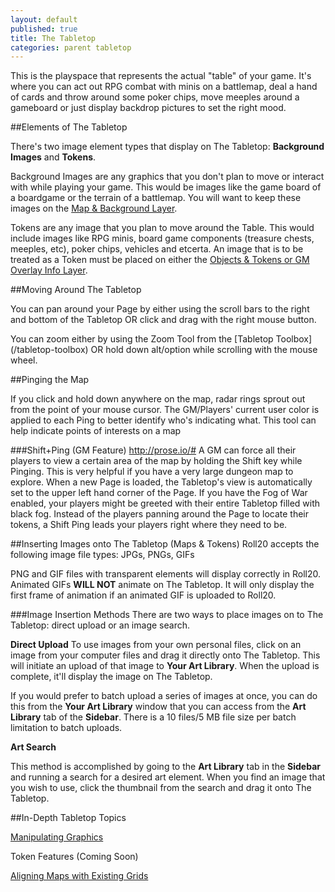 ```yaml
---
layout: default
published: true
title: The Tabletop
categories: parent tabletop
---
```


This is the playspace that represents the actual "table" of your game. It's where you can act out RPG combat with minis on a battlemap, deal a hand of cards and throw around some poker chips, move meeples around a gameboard or just display backdrop pictures to set the right mood.

##Elements of The Tabletop

There's two image element types that display on The Tabletop: **Background Images** and **Tokens**. 

Background Images are any graphics that you don't plan to move or interact with while playing your game. This would be images like the game board of a boardgame or the terrain of a battlemap. You will want to keep these images on the [Map & Background Layer](/tabletop-toolbox-layers).

Tokens are any image that you plan to move around the Table. This would include images like RPG minis, board game components (treasure chests, meeples, etc), poker chips, vehicles and etcerta. An image that is to be treated as a Token must be placed on either the [Objects & Tokens or GM Overlay Info Layer](/tabletop-toolbox-layers).

##Moving Around The Tabletop

You can pan around your Page by either using the scroll bars to the right and bottom of the Tabletop OR click and drag with the right mouse button.

You can zoom either by using the Zoom Tool from the [Tabletop Toolbox] (/tabletop-toolbox) OR hold down alt/option while scrolling with the mouse wheel.

##Pinging the Map

If you click and hold down anywhere on the map, radar rings sprout out from the point of your mouse cursor. The GM/Players' current user color is applied to each Ping to better identify who's indicating what. This tool can help indicate points of interests on a map

###Shift+Ping (GM Feature)
http://prose.io/#
A GM can force all their players to view a certain area of the map by holding the Shift key while Pinging. This is very helpful if you have a very large dungeon map to explore. When a new Page is loaded, the Tabletop's view is automatically set to the upper left hand corner of the Page. If you have the Fog of War enabled, your players might be greeted with their entire Tabletop filled with black fog. Instead of the players panning around the Page to locate their tokens, a Shift Ping leads your players right where they need to be.

##Inserting Images onto The Tabletop (Maps & Tokens)
Roll20 accepts the following image file types: JPGs, PNGs, GIFs

PNG and GIF files with transparent elements will display correctly in Roll20. Animated GIFs **WILL NOT** animate on The Tabletop. It will only display the first frame of animation if an animated GIF is uploaded to Roll20.

###Image Insertion Methods
There are two ways to place images on to The Tabletop: direct upload or an image search.

**Direct Upload**
To use images from your own personal files, click on an image from your computer files and drag it directly onto The Tabletop. This will initiate an upload of that image to **Your Art Library**. When the upload is complete, it'll display the image on The Tabletop.

If you would prefer to batch upload a series of images at once, you can do this from the **Your Art Library** window that you can access from the **Art Library** tab of the **Sidebar**. There is a 10 files/5 MB file size per batch limitation to batch uploads.

**Art Search**

This method is accomplished by going to the **Art Library** tab in the **Sidebar** and running a search for a desired art element. When you find an image that you wish to use, click the thumbnail from the search and drag it onto The Tabletop.

##In-Depth Tabletop Topics

[Manipulating Graphics](/tabletop-manipulating-graphics)

Token Features (Coming Soon)

[Aligning Maps with Existing Grids](/tabletop-aligning-maps)
